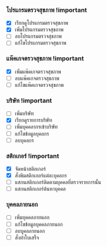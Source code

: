 ### โปรแกรมตรวจสุขภาพ !important
- [x] เรียกดูโปรแกรมตรวจสุขภาพ
- [x] เพิ่มโปรแกรมตรวจสุขภาพ
- [ ] ลบโปรแกรมตรวจสุขภาพ
- [ ] แก้ไขโปรแกรมตรวจสุขภาพ
### แพ๊คเกจตรวจสุขภาพ !important
- [x] เพิ่มแพ๊คเกจตรวจสุขภาพ
- [ ] ลบแพ๊คเกจตรวจสุขภาพ
- [ ] แก้ไขแพ๊คเกจตรวจสุขภาพ
### บริษัท !important
- [ ] เพิ่มบริษัท
- [x] เรียกดูรายการบริษัท
- [ ] เพิ่มบุคคลากรเข้าบริษัท
- [ ] แก้ไขข้อมูลบุคลกร
- [ ] ลบบุคลกร
### สติกเกอร์ !important
- [x] จัดหน้าสติกเกอร์
- [x] สั่งพิมสติกเกอร์แต่ละบุคลกร
- [ ] แสกนสติกเกอร์ติดตามบุคคลที่ตรวจรายการนั้น
- [ ] แสกนสติกเกอร์ต้นหาบุคคล
### บุคคลภายนอก
- [ ] เพิ่มบุคคลภายนอก
- [ ] แก้ไขข้อมูลบุคคลภายนอก
- [ ] ลบบุุคลภายนอก
- [ ] สั่งทำใบเสร็จ
